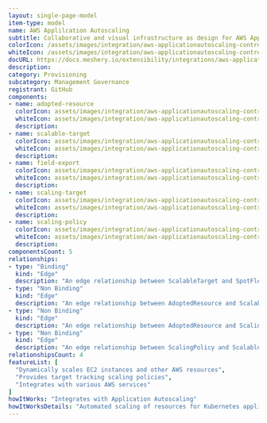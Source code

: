 ```yaml
---
layout: single-page-model
item-type: model
name: AWS Applilcation Autoscaling
subtitle: Collaborative and visual infrastructure as design for AWS Applilcation Autoscaling
colorIcon: /assets/images/integration/aws-applicationautoscaling-controller/icons/color/aws-applicationautoscaling-controller-color.svg
whiteIcon: /assets/images/integration/aws-applicationautoscaling-controller/icons/white/aws-applicationautoscaling-controller-white.svg
docURL: https://docs.meshery.io/extensibility/integrations/aws-applicationautoscaling-controller
description: 
category: Provisioning
subcategory: Management Governance
registrant: GitHub
components: 
- name: adopted-resource
  colorIcon: assets/images/integration/aws-applicationautoscaling-controller/components/adopted-resource/icons/color/adopted-resource-color.svg
  whiteIcon: assets/images/integration/aws-applicationautoscaling-controller/components/adopted-resource/icons/white/adopted-resource-white.svg
  description: 
- name: scalable-target
  colorIcon: assets/images/integration/aws-applicationautoscaling-controller/components/scalable-target/icons/color/scalable-target-color.svg
  whiteIcon: assets/images/integration/aws-applicationautoscaling-controller/components/scalable-target/icons/white/scalable-target-white.svg
  description: 
- name: field-export
  colorIcon: assets/images/integration/aws-applicationautoscaling-controller/components/field-export/icons/color/field-export-color.svg
  whiteIcon: assets/images/integration/aws-applicationautoscaling-controller/components/field-export/icons/white/field-export-white.svg
  description: 
- name: scaling-target
  colorIcon: assets/images/integration/aws-applicationautoscaling-controller/components/scaling-target/icons/color/scaling-target-color.svg
  whiteIcon: assets/images/integration/aws-applicationautoscaling-controller/components/scaling-target/icons/white/scaling-target-white.svg
  description: 
- name: scaling-policy
  colorIcon: assets/images/integration/aws-applicationautoscaling-controller/components/scaling-policy/icons/color/scaling-policy-color.svg
  whiteIcon: assets/images/integration/aws-applicationautoscaling-controller/components/scaling-policy/icons/white/scaling-policy-white.svg
  description: 
componentsCount: 5
relationships: 
- type: "Binding"
  kind: "Edge"
  description: "An edge relationship between ScalableTarget and SpotFleetRequest"
- type: "Non Binding"
  kind: "Edge"
  description: "An edge relationship between AdoptedResource and ScalableTarget"
- type: "Non Binding"
  kind: "Edge"
  description: "An edge relationship between AdoptedResource and ScalingPolicy"
- type: "Non Binding"
  kind: "Edge"
  description: "An edge relationship between ScalingPolicy and ScalableTarget"
relationshipsCount: 4
featureList: [
  "Dynamically scales EC2 instances and other AWS resources",
  "Provides target tracking scaling policies",
  "Integrates with various AWS services"
]
howItWorks: "Integrates with Application Autoscaling"
howItWorksDetails: "Automated scaling of resources for Kubernetes applications on AWS"
---
```

